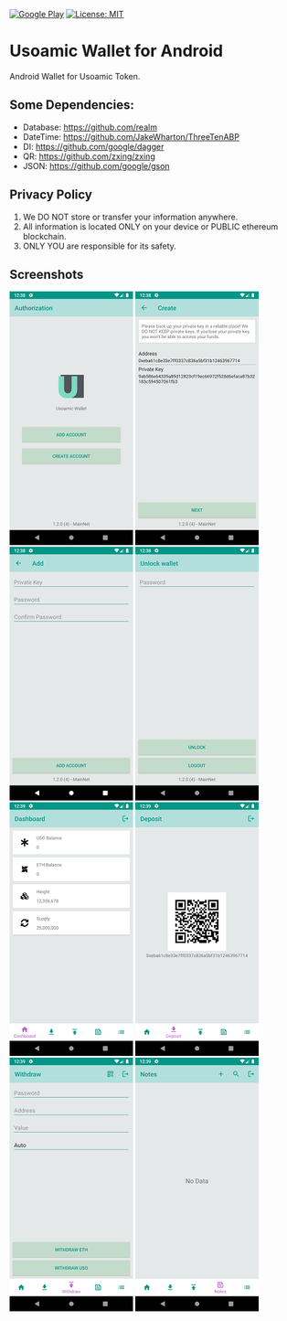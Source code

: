 [![Google Play](https://img.shields.io/badge/Google%20Play-v1.1.1-blue)](https://play.google.com/store/apps/details?id=io.usoamic.wallet) [![License: MIT](https://img.shields.io/badge/License-MIT-lightgrey.svg)](https://github.com/usoamic/UsoamicWallet-Android/blob/master/LICENSE)
# Usoamic Wallet for Android

Android Wallet for Usoamic Token.

## Some Dependencies:
 - Database: https://github.com/realm
 - DateTime: https://github.com/JakeWharton/ThreeTenABP
 - DI: https://github.com/google/dagger
 - QR: https://github.com/zxing/zxing
 - JSON: https://github.com/google/gson

## Privacy Policy
1. We DO NOT store or transfer your information anywhere.
2. All information is located ONLY on your device or PUBLIC ethereum blockchain.
3. ONLY YOU are responsible for its safety.

## Screenshots
![Screenshot 1](./screenshots/rm/1.png) ![Screenshot2](./screenshots/rm/2.png) ![Screenshot3](./screenshots/rm/3.png) ![Screenshot4](./screenshots/rm/4.png) ![Screenshot5](./screenshots/rm/5.png) ![Screenshot6](./screenshots/rm/6.png) ![Screenshot7](./screenshots/rm/7.png) ![Screenshot7](./screenshots/rm/8.png)


